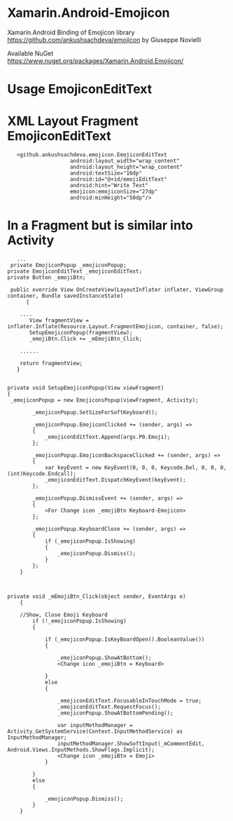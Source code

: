 # Xamarin.Android-Emojicon
Xamarin.Android Binding of Emojicon library https://github.com/ankushsachdeva/emojicon by Giuseppe Novielli

 Available NuGet https://www.nuget.org/packages/Xamarin.Android.Emojicon/


# Usage EmojiconEditText

# XML Layout Fragment EmojiconEditText

       <github.ankushsachdeva.emojicon.EmojiconEditText
                        android:layout_width="wrap_content"
                        android:layout_height="wrap_content"
                        android:textSize="16dp"
                        android:id="@+id/emojiEditText"
                        android:hint="Write Text"
                        emojicon:emojiconSize="27dp"
                        android:minHeight="50dp"/>

# In a Fragment but is similar into Activity

       ...
     private EmojiconPopup _emojiconPopup;
    private EmojiconEditText _emojiconEditText;
    private Button _emojiBtn;
 
     public override View OnCreateView(LayoutInflater inflater, ViewGroup container, Bundle savedInstanceState)
          {
          
        ....
           View fragmentView = inflater.Inflate(Resource.Layout.FragmentEmojicon, container, false);
           SetupEmojiconPopup(fragmentView);
           _emojiBtn.Click += _mEmojiBtn_Click;
           
        ......
        
        return fragmentView;
       }
 
  
    private void SetupEmojiconPopup(View viewFragment)
    {
     _emojiconPopup = new EmojiconsPopup(viewFragment, Activity);

            _emojiconPopup.SetSizeForSoftKeyboard();

            _emojiconPopup.EmojiconClicked += (sender, args) =>
            {
                _emojiconEditText.Append(args.P0.Emoji);
            };

            _emojiconPopup.EmojiconBackspaceClicked += (sender, args) =>
            {
                var keyEvent = new KeyEvent(0, 0, 0, Keycode.Del, 0, 0, 0, (int)Keycode.Endcall);
                _emojiconEditText.DispatchKeyEvent(keyEvent);
            };

            _emojiconPopup.DismissEvent += (sender, args) =>
            {
                <For Change icon _emojiBtn Keyboard-Emojicon>
            };

            _emojiconPopup.KeyboardClose += (sender, args) =>
            {
                if (_emojiconPopup.IsShowing)
                {
                    _emojiconPopup.Dismiss();
                }
            };
        }
  
  
  
    private void _mEmojiBtn_Click(object sender, EventArgs e)
        {
        
        //Show, Close Emoji Keyboard
            if (!_emojiconPopup.IsShowing)
            {

                if (_emojiconPopup.IsKeyBoardOpen().BooleanValue())
                {

                    _emojiconPopup.ShowAtBottom();
                    <Change icon _emojiBtn = Keyboard>

                }
                else
                {

                    _emojiconEditText.FocusableInTouchMode = true;
                    _emojiconEditText.RequestFocus();
                    _emojiconPopup.ShowAtBottomPending();

                    var inputMethodManager = Activity.GetSystemService(Context.InputMethodService) as InputMethodManager;
                    inputMethodManager.ShowSoftInput(_mCommentEdit, Android.Views.InputMethods.ShowFlags.Implicit);
                    <Change icon _emojiBtn = Emoji>
                }

            }
            else
            {

                _emojiconPopup.Dismiss();
            }
        }
        
